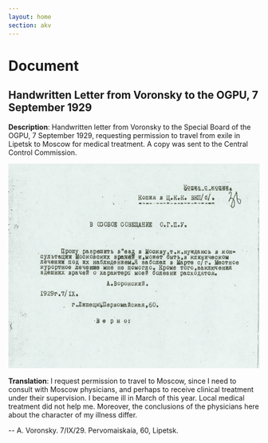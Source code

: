 ```yaml
---
layout: home
section: akv
---
```

# Document
## Handwritten Letter from Voronsky to the OGPU, 7 September 1929

**Description**: Handwritten letter from Voronsky to the Special Board of the OGPU,
7 September 1929, requesting permission to travel from exile in Lipetsk to Moscow for medical
treatment. A copy was sent to the Central Control Commission.

![](../Documents/AKV_OGPU290907o2.jpg)

**Translation**: I request permission to travel to Moscow, since I need to consult with
Moscow physicians, and perhaps to receive clinical treatment under their supervision.
I became ill in March of this year. Local medical treatment did not help me.
Moreover, the conclusions of the physicians here about the character of my illness differ.

-- A. Voronsky. 7/IX/29. Pervomaiskaia, 60, Lipetsk.

